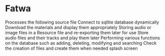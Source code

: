 # Fatwa
Processes the following source file
Connect to sqllite database dynamically
Download the materials and display them appropriately
Storing audio or image files in a Resource file and re-exporting them later for use
Store audio files and their tracks and play them later
Performing various functions on the database such as adding, deleting, modifying and searching
Check the creation of files and create them when needed
splash screen